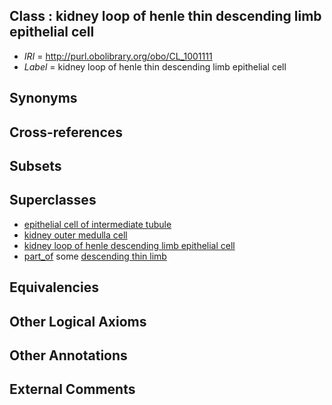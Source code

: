 
## Class : kidney loop of henle thin descending limb epithelial cell

 * *IRI* = http://purl.obolibrary.org/obo/CL_1001111
 * *Label* = kidney loop of henle thin descending limb epithelial cell

## Synonyms


## Cross-references


## Subsets


## Superclasses

 * [epithelial cell of intermediate tubule](../../CL/53/CL_1000453.md)
 * [kidney outer medulla cell](../../CL/16/CL_1000616.md)
 * [kidney loop of henle descending limb epithelial cell](../../CL/21/CL_1001021.md)
 * [part_of](../../BFO/50/BFO_0000050.md) some [descending thin limb](../../UBERON/96/UBERON_0005096.md)

## Equivalencies


## Other Logical Axioms


## Other Annotations


## External Comments

